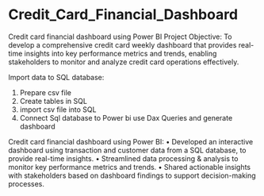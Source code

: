 # Credit_Card_Financial_Dashboard
Credit card financial dashboard using Power BI
Project Objective:
To develop a comprehensive credit card weekly dashboard that provides real-time insights into key performance metrics and trends, enabling stakeholders to monitor and analyze credit card operations effectively.

Import data to SQL database:
1. Prepare csv file
2. Create tables in SQL
3. import csv file into SQL
4. Connect Sql database to Power bi use Dax Queries and generate dashboard

Credit card financial dashboard using Power BI: 
• Developed an interactive dashboard using transaction and customer data from a SQL database, to provide real-time insights. 
• Streamlined data processing & analysis to monitor key performance metrics and trends. 
• Shared actionable insights with stakeholders based on dashboard findings to support decision-making processes.





